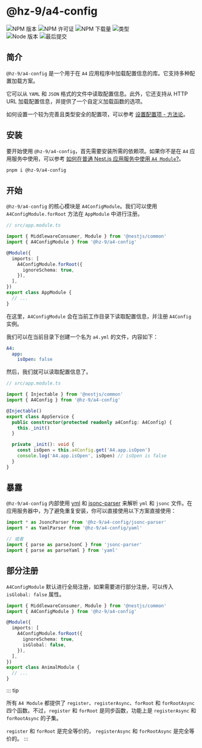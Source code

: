 # @hz-9/a4-config

![NPM 版本][npm-version-url] ![NPM 许可证][npm-license-url] ![NPM 下载量][npm-downloads-url] ![类型][types-url]
<br /> ![Node 版本][node-version-url] ![最后提交][last-commit-url]

[npm-version-url]: https://badgen.net/npm/v/@hz-9/a4-config
[npm-license-url]: https://badgen.net/npm/license/@hz-9/a4-config
[npm-downloads-url]: https://badgen.net/npm/dt/@hz-9/a4-config
[types-url]: https://badgen.net/npm/types/@hz-9/a4-config
[node-version-url]: https://badgen.net/npm/node/@hz-9/a4-config
[last-commit-url]: https://badgen.net/github/last-commit/hz-9/a4

## 简介

`@hz-9/a4-config` 是一个用于在 `A4` 应用程序中加载配置信息的库。它支持多种配置加载方案。

它可以从 `YAML` 和 `JSON` 格式的文件中读取配置信息。此外，它还支持从 HTTP URL 加载配置信息，并提供了一个自定义加载函数的选项。

如何设置一个较为完善且类型安全的配置项，可以参考 [设置配置项 - 方法论](./schema#methodology)。

## 安装

要开始使用 `@hz-9/a4-config`，首先需要安装所需的依赖项。如果你不是在 `A4` 应用服务中使用，可以参考 [如何在普通 Nest.js 应用服务中使用 `A4 Module`?](TODO)。

``` sh
pnpm i @hz-9/a4-config
```

## 开始

`@hz-9/a4-config` 的核心模块是 `A4ConfigModule`。我们可以使用 `A4ConfigModule.forRoot` 方法在 `AppModule` 中进行注册。

``` ts
// src/app.module.ts

import { MiddlewareConsumer, Module } from '@nestjs/common'
import { A4ConfigModule } from '@hz-9/a4-config'

@Module({
  imports: [
    A4ConfigModule.forRoot({
      ignoreSchema: true,
    }),
  ],
})
export class AppModule {
  // ...
}
```

在这里，`A4ConfigModule` 会在当前工作目录下读取配置信息，并注册 `A4Config` 实例。

我们可以在当前目录下创建一个名为 `a4.yml` 的文件，内容如下：

``` yaml
A4:
  app:
    isOpen: false
```

然后，我们就可以读取配置信息了。

``` typescript
// src/app.module.ts

import { Injectable } from '@nestjs/common'
import { A4Config } from '@hz-9/a4-config'

@Injectable()
export class AppService {
  public constructor(protected readonly a4Config: A4Config) {
    this._init()
  }

  private _init(): void {
    const isOpen = this.a4Config.get('A4.app.isOpen')
    console.log('A4.app.isOpen', isOpen) // isOpen is false
  }
}
```

## 暴露

`@hz-9/a4-config` 内部使用 [yml](https://eemeli.org/yaml/) 和 [jsonc-parser](https://www.npmjs.com/package/jsonc-parser) 来解析 `yml` 和 `jsonc` 文件。在应用服务器中，为了避免重复安装，你可以直接使用以下方案直接使用：

``` ts
import * as JsoncParser from '@hz-9/a4-config/jsonc-parser'
import * as YamlParser from '@hz-9/a4-config/yaml'

// 或者
import { parse as parseJsonC } from 'jsonc-parser'
import { parse as parseYaml } from 'yaml'
```

## 部分注册

`A4ConfigModule` 默认进行全局注册，如果需要进行部分注册，可以传入 `isGlobal: false` 属性。

``` ts
import { MiddlewareConsumer, Module } from '@nestjs/common'
import { A4ConfigModule } from '@hz-9/a4-config'

@Module({
  imports: [
    A4ConfigModule.forRoot({
      ignoreSchema: true,
      isGlobal: false,
    }),
  ],
})
export class AnimalModule {
  // ...
}
```

::: tip

所有 `A4 Module` 都提供了 `register`、`registerAsync`、`forRoot` 和 `forRootAsync` 四个函数。不过，`register` 和 `forRoot` 是同步函数，功能上是 `registerAsync` 和 `forRootAsync` 的子集。

`register` 和 `forRoot` 是完全等价的，
`registerAsync` 和 `forRootAsync` 是完全等价的。
:::
